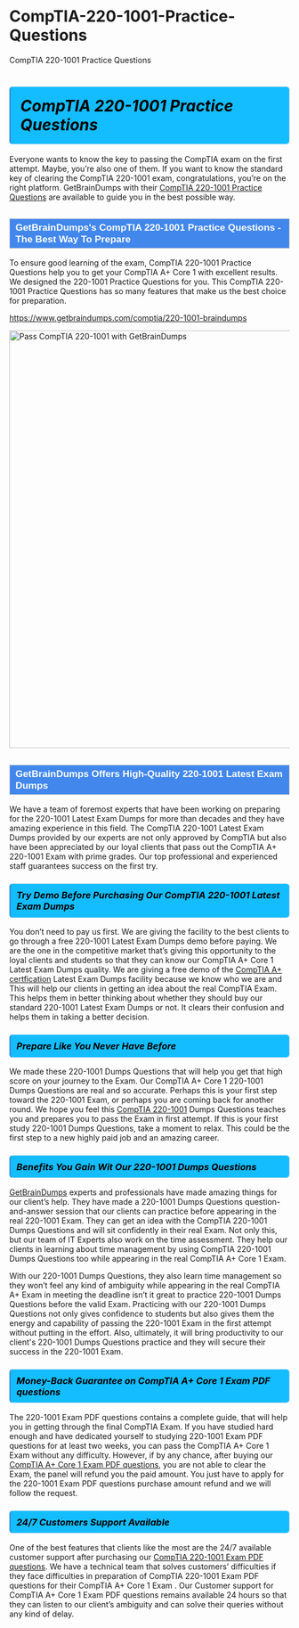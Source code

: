 # CompTIA-220-1001-Practice-Questions
CompTIA 220-1001 Practice Questions
<h1><strong><span style="display: block; color: #000000; background: #14BDFF; border: 0.5px solid #AED6F1; border-left: 3px solid #3498DB; padding: .6em; border-radius: 6px;">                     <em>CompTIA 220-1001 <span class="exam_variation">Practice Questions</span> </em>                </span></strong>            </h1>                        <p>Everyone wants to know the key to passing the CompTIA exam on the first attempt. Maybe, you’re also one of them. If you want to know the standard key of             clearing the CompTIA 220-1001 exam, congratulations, you’re on the right platform. GetBrainDumps with their             <a href="https://www.getbraindumps.com/comptia/220-1001-braindumps">CompTIA 220-1001 <span class="exam_variation">Practice Questions</span></a> are available to guide you in the best possible way.</p>                        <h2 style="background: #4287ec; border: 1px solid #cccccc; padding: 5px 10px;">                <span style="color: #ffffff;">                    <span style="font-size: 11pt;">                        <span style="line-height: normal;">                            <span style="font-family: Calibri,sans-serif;">                                <strong>                                    <span style="font-size: 13.0pt;">GetBrainDumps's CompTIA 220-1001 <span class="exam_variation">Practice Questions</span> - The Best Way To Prepare</span>                                </strong>                            </span>                        </span>                    </span>                </span>            </h2>                        <p>To ensure good learning of the exam,  CompTIA 220-1001 <span class="exam_variation">Practice Questions</span> help you to get your CompTIA A+ Core 1 with excellent results.             We designed the 220-1001 <span class="exam_variation">Practice Questions</span> for you. This CompTIA 220-1001 <span class="exam_variation">Practice Questions</span> has so many features that make us the best choice for preparation.</p>                        <p><a href="https://www.getbraindumps.com/comptia/220-1001-braindumps">https://www.getbraindumps.com/comptia/220-1001-braindumps</a></p>                        <p><a href="https://www.getbraindumps.com/"><img src="https://www.getbraindumps.com/images/get-updated-exam-questions-with-discount-getbraindumps.jpg" class="postImage" alt="Pass CompTIA 220-1001 with GetBrainDumps" width="750"></a></p>                            <h2 style="background: #4287ec; border: 1px solid #cccccc; padding: 5px 10px;">                <span style="color: #ffffff;">                    <span style="font-size: 11pt;">                        <span style="line-height: normal;">                            <span style="font-family: Calibri,sans-serif;">                                <strong>                                    <span style="font-size: 13.0pt;">GetBrainDumps Offers High-Quality 220-1001 <span class="exam_variation2">Latest Exam Dumps</span></span>                                </strong>                            </span>                        </span>                    </span>                </span>            </h2>                        <p>We have a team of foremost experts that have been working on preparing for the 220-1001 <span class="exam_variation2">Latest Exam Dumps</span>  for more than decades and they have             amazing experience in this field. The CompTIA 220-1001 <span class="exam_variation2">Latest Exam Dumps</span> provided by our experts are not only approved by CompTIA but also have been             appreciated by our loyal clients that pass out the CompTIA A+ 220-1001 Exam with prime grades. Our top professional and             experienced staff guarantees success on the first try.</p>                        <h3>                <strong>                    <span style="display: block; color: #000000; background: #14BDFF; border: 0.5px solid #AED6F1; border-left: 3px solid #3498DB; padding: .6em; border-radius: 6px;">                        <em>Try Demo Before Purchasing Our CompTIA 220-1001 <span class="exam_variation2">Latest Exam Dumps</span></em>                    </span>                </strong>            </h3>                        <p>You don’t need to pay us first. We are giving the facility to the best clients to go through a free 220-1001 <span class="exam_variation2">Latest Exam Dumps</span> demo before paying.             We are the one in the competitive market that’s giving this opportunity to the loyal clients and students so that they can know our             CompTIA A+ Core 1 <span class="exam_variation2">Latest Exam Dumps</span> quality. We are giving a free demo of the <a href="https://www.getbraindumps.com/comptia/comptia-a-braindumps.html">CompTIA A+ certfication</a> <span class="exam_variation2">Latest Exam Dumps</span> facility             because we know who we are and This will help our clients in getting an idea about the real CompTIA Exam. This helps them in better thinking             about whether they should buy our standard 220-1001 <span class="exam_variation2">Latest Exam Dumps</span> or not. It clears their confusion and helps them in taking a better decision.</p>                        <h3>                <strong>                    <span style="display: block; color: #000000; background: #14BDFF; border: 0.5px solid #AED6F1; border-left: 3px solid #3498DB; padding: .6em; border-radius: 6px;">                        <em>Prepare Like You Never Have Before</em>                    </span>                </strong>            </h3>                        <p>We made these 220-1001 <span class="exam_variation3">Dumps Questions</span> that will help you get that high score on your journey to the Exam. Our CompTIA A+ Core 1 220-1001 <span class="exam_variation3">Dumps Questions</span>             are real and so accurate. Perhaps this is your first step toward the 220-1001 Exam, or perhaps you are coming back for another round. We hope             you feel this <a href="https://www.getbraindumps.com/comptia-braindumps.html">CompTIA 220-1001</a> <span class="exam_variation3">Dumps Questions</span> teaches you and prepares you to pass the Exam in first attempt. If this is your first study             220-1001 <span class="exam_variation3">Dumps Questions</span>, take a moment to relax. This could be the first step to a new highly paid job and an amazing career.</p>                        <h3>                <strong>                    <span style="display: block; color: #000000; background: #14BDFF; border: 0.5px solid #AED6F1; border-left: 3px solid #3498DB; padding: .6em; border-radius: 6px;">                        <em>Benefits You Gain Wit Our 220-1001 <span class="exam_variation3">Dumps Questions</span></em>                    </span>                </strong>            </h3>                        <p><a href="https://www.getbraindumps.com/">GetBrainDumps</a> experts and professionals have made amazing things for our client’s help. They have made a 220-1001 <span class="exam_variation3">Dumps Questions</span> question-and-answer session that             our clients can practice before appearing in the real 220-1001 Exam. They can get an idea with the  CompTIA 220-1001 <span class="exam_variation3">Dumps Questions</span> and will             sit confidently in their real Exam. Not only this, but our team of IT Experts also work on the time assessment. They help our clients in learning about             time management by using CompTIA 220-1001 <span class="exam_variation3">Dumps Questions</span>  too while appearing in the real CompTIA A+ Core 1 Exam. </p>                        <p>With our 220-1001 <span class="exam_variation3">Dumps Questions</span>, they also learn time management so they won’t feel any kind of ambiguity while appearing in the real             CompTIA A+ Exam in meeting the deadline isn’t it great to practice 220-1001 <span class="exam_variation3">Dumps Questions</span> before the valid Exam. Practicing with             our 220-1001 <span class="exam_variation3">Dumps Questions</span> not only gives confidence to students but also gives them the energy and capability of passing the 220-1001 Exam in the first             attempt without putting in the effort. Also, ultimately, it will bring productivity to our client's 220-1001 <span class="exam_variation3">Dumps Questions</span> practice and they will             secure their success in the 220-1001 Exam.</p>                        <h3>                <strong>                    <span style="display: block; color: #000000; background: #14BDFF; border: 0.5px solid #AED6F1; border-left: 3px solid #3498DB; padding: .6em; border-radius: 6px;">                        <em>Money-Back Guarantee on CompTIA A+ Core 1 <span class="exam_variation4">Exam PDF questions</span></em>                    </span>                </strong>            </h3>                        <p>The 220-1001 <span class="exam_variation4">Exam PDF questions</span> contains a complete guide, that will help you in getting through the final CompTIA Exam. If you have studied hard enough and have             dedicated yourself to studying 220-1001 <span class="exam_variation4">Exam PDF questions</span> for at least two weeks, you can pass the CompTIA A+ Core 1 Exam without any difficulty. However,             if by any chance, after buying our <a href="https://www.getbraindumps.com/comptia/220-1001-braindumps">CompTIA A+ Core 1 <span class="exam_variation4">Exam PDF questions</span></a>, you are not able to clear the Exam, the panel will refund you the paid amount.             You just have to apply for the 220-1001 <span class="exam_variation4">Exam PDF questions</span> purchase amount refund and we will follow the request.</p>                        <h3>                <strong>                    <span style="display: block; color: #000000; background: #14BDFF; border: 0.5px solid #AED6F1; border-left: 3px solid #3498DB; padding: .6em; border-radius: 6px;">                        <em>24/7 Customers Support Available</em>                    </span>                </strong>            </h3>                        <p>One of the best features that clients like the most are the 24/7 available customer support after purchasing our <a href="https://www.getbraindumps.com/comptia/220-1001-braindumps">CompTIA 220-1001 <span class="exam_variation4">Exam PDF questions</span></a>.             We have a technical team that solves customers’ difficulties if they face difficulties in preparation of CompTIA 220-1001 <span class="exam_variation4">Exam PDF questions</span> for             their CompTIA A+ Core 1 Exam . Our Customer support for CompTIA A+ Core 1 <span class="exam_variation4">Exam PDF questions</span> remains available 24 hours so that they can listen to our             client’s ambiguity and can solve their queries without any kind of delay.</p>                    
